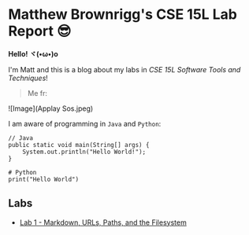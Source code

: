 # Matthew Brownrigg's CSE 15L Lab Report 😎

**Hello! ヾ(•ω•)o** 

I'm Matt and this is a blog about my labs in *CSE 15L Software Tools and Techniques*! 

>Me fr:

![Image](Applay Sos.jpeg)

I am aware of programming in `Java` and `Python`:
```
// Java
public static void main(String[] args) {
    System.out.println("Hello World!");
}

# Python
print("Hello World")
```

## Labs
- [Lab 1 - Markdown, URLs, Paths, and the Filesystem](https://thinkr3.github.io/cse15l-lab-reports/lab1.html) 
